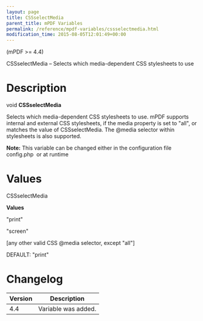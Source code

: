 ```yaml
---
layout: page
title: CSSselectMedia
parent_title: mPDF Variables
permalink: /reference/mpdf-variables/cssselectmedia.html
modification_time: 2015-08-05T12:01:49+00:00
---
```


(mPDF &gt;= 4.4)

CSSselectMedia – Selects which media-dependent CSS stylesheets to use

# Description

void <b>CSSselectMedia</b>

Selects which media-dependent CSS stylesheets to use. mPDF supports internal and external CSS stylesheets, if the media property is set to "all", or matches the value of <span class="parameter">CSSselectMedia</span>. The <span class="parameter">@media</span> selector within stylesheets is also supported.

<div class="alert alert-info" role="alert"><strong>Note:</strong> This variable can be changed either in the configuration file <span class="filename">config.php</span>&nbsp; or at runtime</div>

# Values

<span class="parameter">CSSselectMedia</span>&nbsp;&nbsp;

<b>Values</b>

"print"

"screen"

[any other valid CSS @media selector, except "all"]

<span class="smallblock">DEFAULT</span>: "print"

# Changelog

<table class="table"> <thead>
<tr> <th>Version</th><th>Description</th> </tr>
</thead> <tbody>
<tr>
<td>4.4</td>
<td>Variable was added.</td>
</tr>
</tbody> </table>

